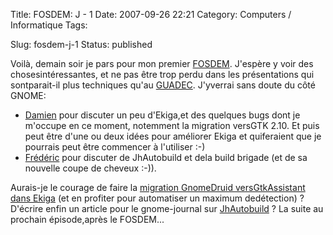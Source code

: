 Title: FOSDEM: J - 1
Date: 2007-09-26 22:21
Category: Computers / Informatique
Tags:

Slug: fosdem-j-1
Status: published

Voilà, demain soir je pars pour mon premier [FOSDEM](\%22http://www.fosdem.org/2007/\%22). J'espère y voir des chosesintéressantes, et ne pas être trop perdu dans les présentations qui sontparait-il plus techniques qu'au [GUADEC](\%22http://guadec.org/\%22). J'yverrai sans doute du côté GNOME:

-   [Damien](\%22http://blog.ekiga.net/\%22) pour discuter un peu d'Ekiga,et des quelques bugs dont je m'occupe en ce moment, notemment la migration versGTK 2.10. Et puis peut être d'une ou deux idées pour améliorer Ekiga et quiferaient que je pourrais peut être commencer à l'utiliser :-)
-   [Frédéric](\%22http://www.0d.be/\%22) pour discuter de JhAutobuild et dela build brigade (et de sa nouvelle coupe de cheveux :-)).

Aurais-je le courage de faire la [migration GnomeDruid versGtkAssistant dans Ekiga](\%22http://bugzilla.gnome.org/show_bug.cgi?id=361135\%22) (et en profiter pour automatiser un maximum dedétection) ? D'écrire enfin un article pour le gnome-journal sur [JhAutobuild](\%22http://jhbuild.bxlug.be/\%22) ? La suite au prochain épisode,après le FOSDEM...
